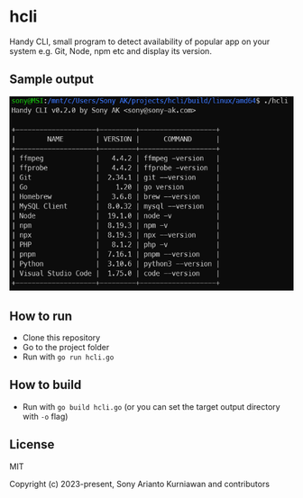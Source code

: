 # hcli
Handy CLI, small program to detect availability of popular app on your system e.g. Git, Node, npm etc and display its version.

## Sample output

![My image](https://raw.githubusercontent.com/radicalcircle/hcli/main/hcli-0.2.0.png?9832732)

## How to run

- Clone this repository
- Go to the project folder
- Run with `go run hcli.go`

## How to build

- Run with `go build hcli.go` (or you can set the target output directory with `-o` flag)

## License

MIT

Copyright (c) 2023-present, Sony Arianto Kurniawan and contributors
